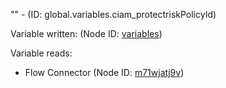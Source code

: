"" - (ID: global.variables.ciam_protectriskPolicyId)

Variable written:
 (Node ID: [variables](../nodes/variables.md))

Variable reads:
* Flow Connector (Node ID: [m71wjatj9v](../nodes/m71wjatj9v.md))
